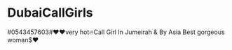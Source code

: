 # DubaiCallGirls
#0543457603#♥️♥️very hot🔥Call Girl In Jumeirah &amp; By Asia Best gorgeous woman$❤
